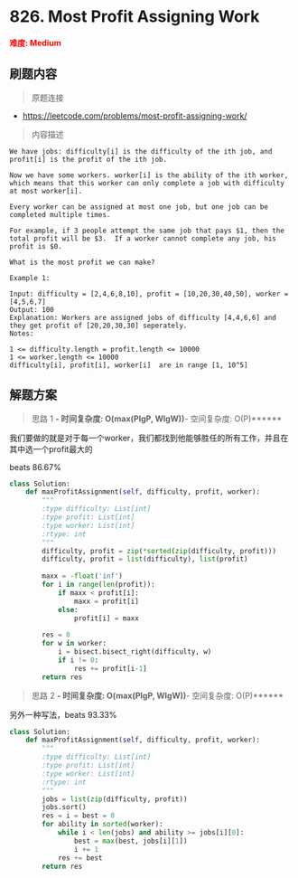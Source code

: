 # 826. Most Profit Assigning Work

**<font color=red>难度: Medium</font>**

## 刷题内容

> 原题连接

* https://leetcode.com/problems/most-profit-assigning-work/

> 内容描述

```
We have jobs: difficulty[i] is the difficulty of the ith job, and profit[i] is the profit of the ith job. 

Now we have some workers. worker[i] is the ability of the ith worker, which means that this worker can only complete a job with difficulty at most worker[i]. 

Every worker can be assigned at most one job, but one job can be completed multiple times.

For example, if 3 people attempt the same job that pays $1, then the total profit will be $3.  If a worker cannot complete any job, his profit is $0.

What is the most profit we can make?

Example 1:

Input: difficulty = [2,4,6,8,10], profit = [10,20,30,40,50], worker = [4,5,6,7]
Output: 100 
Explanation: Workers are assigned jobs of difficulty [4,4,6,6] and they get profit of [20,20,30,30] seperately.
Notes:

1 <= difficulty.length = profit.length <= 10000
1 <= worker.length <= 10000
difficulty[i], profit[i], worker[i]  are in range [1, 10^5]
```

## 解题方案

> 思路 1
******- 时间复杂度: O(max(PlgP, WlgW))******- 空间复杂度: O(P)******


我们要做的就是对于每一个worker，我们都找到他能够胜任的所有工作，并且在其中选一个profit最大的

beats 86.67%

```python
class Solution:
    def maxProfitAssignment(self, difficulty, profit, worker):
        """
        :type difficulty: List[int]
        :type profit: List[int]
        :type worker: List[int]
        :rtype: int
        """
        difficulty, profit = zip(*sorted(zip(difficulty, profit)))
        difficulty, profit = list(difficulty), list(profit)
        
        maxx = -float('inf')
        for i in range(len(profit)):
            if maxx < profit[i]:
                maxx = profit[i]
            else:
                profit[i] = maxx
                
        res = 0
        for w in worker:
            i = bisect.bisect_right(difficulty, w)
            if i != 0: 
                res += profit[i-1]
        return res
```


> 思路 2
******- 时间复杂度: O(max(PlgP, WlgW))******- 空间复杂度: O(P)******

另外一种写法，beats 93.33%

```python
class Solution:
    def maxProfitAssignment(self, difficulty, profit, worker):
        """
        :type difficulty: List[int]
        :type profit: List[int]
        :type worker: List[int]
        :rtype: int
        """
        jobs = list(zip(difficulty, profit))
        jobs.sort()
        res = i = best = 0
        for ability in sorted(worker):
            while i < len(jobs) and ability >= jobs[i][0]:
                best = max(best, jobs[i][1])
                i += 1
            res += best
        return res
```
















































